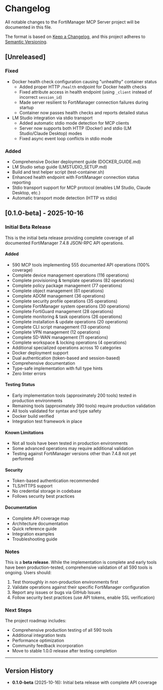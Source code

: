 # Changelog

All notable changes to the FortiManager MCP Server project will be documented in this file.

The format is based on [Keep a Changelog](https://keepachangelog.com/en/1.0.0/),
and this project adheres to [Semantic Versioning](https://semver.org/spec/v2.0.0.html).

## [Unreleased]

### Fixed
- Docker health check configuration causing "unhealthy" container status
  - Added proper HTTP `/health` endpoint for Docker health checks
  - Fixed attribute access in health endpoint (using `_client` instead of incorrect `session_id`)
  - Made server resilient to FortiManager connection failures during startup
  - Container now passes health checks and reports detailed status
- LM Studio integration via stdio transport
  - Added automatic stdio mode detection for MCP clients
  - Server now supports both HTTP (Docker) and stdio (LM Studio/Claude Desktop) modes
  - Fixed async event loop conflicts in stdio mode

### Added
- Comprehensive Docker deployment guide (DOCKER_GUIDE.md)
- LM Studio setup guide (LMSTUDIO_SETUP.md)
- Build and test helper script (test-container.sh)
- Enhanced health endpoint with FortiManager connection status reporting
- Stdio transport support for MCP protocol (enables LM Studio, Claude Desktop, etc.)
- Automatic transport mode detection (HTTP vs stdio)

## [0.1.0-beta] - 2025-10-16

### Initial Beta Release

This is the initial beta release providing complete coverage of all documented FortiManager 7.4.8 JSON-RPC API operations.

#### Added
- 590 MCP tools implementing 555 documented API operations (100% coverage)
- Complete device management operations (116 operations)
- Complete provisioning & template operations (82 operations)
- Complete policy package management (77 operations)
- Complete object management (61 operations)
- Complete ADOM management (36 operations)
- Complete security profile operations (35 operations)
- Complete FortiManager system operations (30 operations)
- Complete FortiGuard management (28 operations)
- Complete monitoring & task operations (26 operations)
- Complete installation & update operations (20 operations)
- Complete CLI script management (13 operations)
- Complete VPN management (12 operations)
- Complete SD-WAN management (11 operations)
- Complete workspace & locking operations (4 operations)
- Additional specialized operations across 10 categories
- Docker deployment support
- Dual authentication (token-based and session-based)
- Comprehensive documentation
- Type-safe implementation with full type hints
- Zero linter errors

#### Testing Status
- Early implementation tools (approximately 200 tools) tested in production environments
- Remaining tools (approximately 390 tools) require production validation
- All tools validated for syntax and type safety
- Docker build verified
- Integration test framework in place

#### Known Limitations
- Not all tools have been tested in production environments
- Some advanced operations may require additional validation
- Testing against FortiManager versions other than 7.4.8 not yet performed

#### Security
- Token-based authentication recommended
- TLS/HTTPS support
- No credential storage in codebase
- Follows security best practices

#### Documentation
- Complete API coverage map
- Architecture documentation
- Quick reference guide
- Integration examples
- Troubleshooting guide

### Notes

This is a **beta release**. While the implementation is complete and early tools have been production-tested, comprehensive validation of all 590 tools is ongoing. Users should:

1. Test thoroughly in non-production environments first
2. Validate operations against their specific FortiManager configuration
3. Report any issues or bugs via GitHub Issues
4. Follow security best practices (use API tokens, enable SSL verification)

### Next Steps

The project roadmap includes:
- Comprehensive production testing of all 590 tools
- Additional integration tests
- Performance optimization
- Community feedback incorporation
- Move to stable 1.0.0 release after testing completion

---

## Version History

- **0.1.0-beta** (2025-10-16): Initial beta release with complete API coverage


